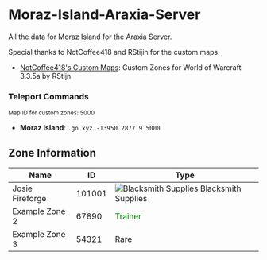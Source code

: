 # Moraz-Island-Araxia-Server

All the data for Moraz Island for the Araxia Server.

Special thanks to NotCoffee418 and RStijin for the custom maps.

- [NotCoffee418's Custom Maps](https://github.com/NotCoffee418/Custom-Maps): Custom Zones for World of Warcraft 3.3.5a by RStijn

### Teleport Commands
<small>Map ID for custom zones: 5000</small>
- **Moraz Island**: `.go xyz -13950 2877 9 5000`

## Zone Information

| Name             | ID    | Type                                                                      |
|------------------|-------|---------------------------------------------------------------------------|
| Josie Fireforge  | 101001| ![Blacksmith Supplies](https://placehold.co/15x15/f03c15/f03c15.png) Blacksmith Supplies |
| Example Zone 2   | 67890 | <span style="color:green;">Trainer</span> |
| Example Zone 3   | 54321 | Rare   |
